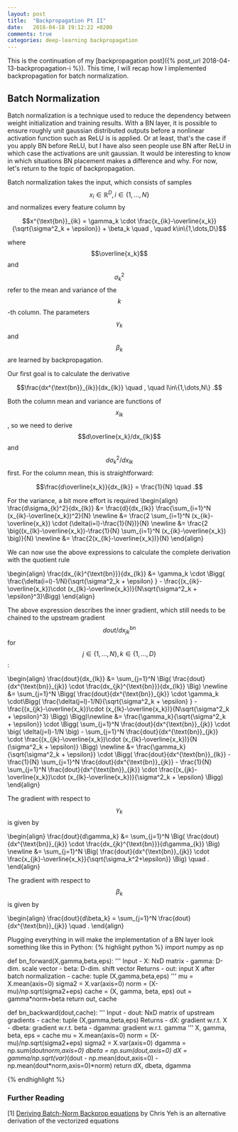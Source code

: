 ```yaml
---
layout: post
title:  "Backpropagation Pt II"
date:   2018-04-18 19:12:22 +0200
comments: true
categories: deep-learning backpropagation
---
```

This is the continuation of my [backpropagation post]({% post_url 2018-04-13-backpropagation-i %}). This time, I will recap how I implemented backpropagation for batch normalization.

## Batch Normalization

Batch normalization is a technique used to reduce the dependency between weight initialization and training results. With a BN layer, it is possible to ensure roughly unit gaussian distributed outputs before a nonlinear activation function such as ReLU is is applied. Or at least, that's the case if you apply BN before ReLU, but I have also seen people use BN after ReLU in which case the activations are unit gaussian. It would be interesting to know in which situations BN placement makes a difference and why. For now, let's return to the topic of backpropagation.

Batch normalization takes the input, which consists of samples $$x_i \in \mathbb{R}^D, i\in\{1,\dots,N\}$$ and normalizes every feature column by

$$x^{\text{bn}}_{ik} = \gamma_k \cdot \frac{x_{ik}-\overline{x_k}}{\sqrt{\sigma^2_k + \epsilon}} + \beta_k \quad , \quad  k\in\{1,\dots,D\}$$

where $$\overline{x_k}$$ and $$\sigma^2_k$$ refer to the mean and variance of the $$k$$-th column. The parameters $$\gamma_k$$ and $$\beta_k$$ are learned by backpropagation.

Our first goal is to calculate the derivative

$$\frac{dx^{\text{bn}}_{ik}}{dx_{lk}} \quad , \quad l\in\{1,\dots,N\} .$$

Both the column mean and variance are functions of $$x_{lk}$$, so we need to derive $$d\overline{x_k}/dx_{lk}$$ and $$d\sigma^2_k/dx_{lk}$$ first. For the column mean, this is straightforward:

$$\frac{d\overline{x_k}}{dx_{lk}} = \frac{1}{N} \quad .$$

For the variance, a bit more effort is required
\begin{align}
\frac{d\sigma_{k}^2}{dx_{lk}} &= \frac{d}{dx_{lk}} \frac{\sum_{i=1}^N (x_{ik}-\overline{x_k})^2}{N} \newline
&= \frac{2 \sum_{i=1}^N (x_{ik}-\overline{x_k}) \cdot (\delta(i=l)-\frac{1}{N})}{N} \newline
&= \frac{2 \big((x_{lk}-\overline{x_k})-\frac{1}{N} \sum_{i=1}^N (x_{ik}-\overline{x_k}) \big)}{N} \newline
&= \frac{2(x_{lk}-\overline{x_k})}{N} 
\end{align}

We can now use the above expressions to calculate the complete derivation with the quotient rule

\begin{align}
\frac{dx\_{ik}^{\text{bn}}}{dx\_{lk}} &= \gamma_k \cdot \Bigg( \frac{\delta(i=l)-1/N}{\sqrt{\sigma^2_k + \epsilon} } - \frac{(x\_{ik}-\overline{x_k})\cdot (x\_{lk}-\overline{x_k})}{N\sqrt{\sigma^2_k + \epsilon}^3}\Bigg)
\end{align}

The above expression describes the inner gradient, which still needs to be chained to the upstream gradient $$dout/dx^{\text{bn}}_{jk}$$ for $$j\in\{1,\dots,N\}, k\in\{1,\dots,D\}$$:

\begin{align}
\frac{dout}{dx\_{lk}} &= \sum_{j=1}^N \Big( \frac{dout}{dx^{\text{bn}}\_{jk}} \cdot \frac{dx\_{jk}^{\text{bn}}}{dx\_{lk}} \Big) \newline 
&= \sum_{j=1}^N \Bigg( \frac{dout}{dx^{\text{bn}}\_{jk}} \cdot \gamma_k \cdot\Bigg( \frac{\delta(j=l)-1/N}{\sqrt{\sigma^2_k + \epsilon} } - \frac{(x\_{jk}-\overline{x_k})\cdot (x\_{lk}-\overline{x_k})}{N\sqrt{\sigma^2_k + \epsilon}^3} \Bigg) \Bigg)\newline 
&= \frac{\gamma\_k}{\sqrt{\sigma^2_k + \epsilon}} \cdot \Bigg( \sum\_{j=1}^N  \frac{dout}{dx^{\text{bn}}\_{jk}} \cdot \big( \delta(j=l)-1/N \big) - \sum\_{j=1}^N \frac{dout}{dx^{\text{bn}}\_{jk}} \cdot \frac{(x\_{jk}-\overline{x_k})\cdot (x\_{lk}-\overline{x_k})}{N (\sigma^2_k + \epsilon)} \Bigg) \newline 
&= \frac{\gamma\_k}{\sqrt{\sigma^2_k + \epsilon}} \cdot \Bigg( \frac{dout}{dx^{\text{bn}}\_{lk}} - \frac{1}{N} \sum\_{j=1}^N \frac{dout}{dx^{\text{bn}}\_{jk}} - \frac{1}{N} \sum\_{j=1}^N \frac{dout}{dx^{\text{bn}}\_{jk}} \cdot \frac{(x\_{jk}-\overline{x_k})\cdot (x\_{lk}-\overline{x_k})}{\sigma^2_k + \epsilon} \Bigg)
\end{align}

The gradient with respect to $$\gamma_k$$ is given by 

\begin{align}
\frac{dout}{d\gamma_k} &= \sum_{j=1}^N \Big( \frac{dout}{dx^{\text{bn}}\_{jk}} \cdot \frac{dx\_{jk}^{\text{bn}}}{d\gamma_{k}} \Big) \newline
&= \sum_{j=1}^N \Big( \frac{dout}{dx^{\text{bn}}\_{jk}} \cdot \frac{x\_{jk}-\overline{x_k}}{\sqrt{\sigma_k^2+\epsilon}} \Big) \quad .
\end{align}

The gradient with respect to $$\beta_k$$ is given by

\begin{align}
\frac{dout}{d\beta_k} = \sum_{j=1}^N \frac{dout}{dx^{\text{bn}}_{jk}} \quad .
\end{align}

Plugging everything in will make the implementation of a BN layer look something like this in Python:
{% highlight python %}
import numpy as np

def bn_forward(X,gamma,beta,eps):
  ''' 
    Input
    - X: NxD matrix
    - gamma: D-dim. scale vector
    - beta: D-dim. shift vector
    Returns
    - out: input X after batch normalization
    - cache: tuple (X,gamma,beta,eps)
  '''
  mu = X.mean(axis=0)
  sigma2 = X.var(axis=0)
  norm = (X-mu)/np.sqrt(sigma2+eps)
  cache = (X, gamma, beta, eps)
  out = gamma*norm+beta
  return out, cache

def bn_backward(dout,cache):
  ''' 
    Input
    - dout: NxD matrix of upstream gradients
    - cache: tuple (X,gamma,beta,eps)
    Returns
    - dX: gradient w.r.t. X
    - dbeta: gradient w.r.t. beta
    - dgamma: gradient w.r.t. gamma
  '''
  X, gamma, beta, eps = cache
  mu = X.mean(axis=0)
  norm = (X-mu)/np.sqrt(sigma2+eps)
  sigma2 = X.var(axis=0)
  dgamma = np.sum(dout*norm,axis=0)
  dbeta = np.sum(dout,axis=0)
  dX = gamma/np.sqrt(var)*(dout - np.mean(dout,axis=0) - np.mean(dout*norm,axis=0)*norm)
  return dX, dbeta, dgamma
  
{% endhighlight %}

### Further Reading
[1] [Deriving Batch-Norm Backprop equations][01] by Chris Yeh is an alternative derivation of the vectorized equations

[01]: https://chrisyeh96.github.io/2017/08/28/deriving-batchnorm-backprop.html
